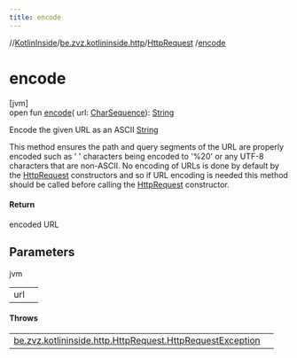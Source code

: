 ```yaml
---
title: encode
---
```

//[KotlinInside](../../../index.html)/[be.zvz.kotlininside.http](../index.html)/[HttpRequest](index.html)
/[encode](encode.html)

# encode

[jvm]\
open fun [encode](encode.html)(
url: [CharSequence](https://docs.oracle.com/javase/7/docs/api/java/lang/CharSequence.html)): [String](https://docs.oracle.com/javase/7/docs/api/java/lang/String.html)

Encode the given URL as an ASCII [String](https://docs.oracle.com/javase/7/docs/api/java/lang/String.html)

This method ensures the path and query segments of the URL are properly encoded such as ' ' characters being encoded
to '%20' or any UTF-8 characters that are non-ASCII. No encoding of URLs is done by default by
the [HttpRequest](index.html) constructors and so if URL encoding is needed this method should be called before calling
the [HttpRequest](index.html) constructor.

#### Return

encoded URL

## Parameters

jvm

| | |
|---|---|
| url |  |

#### Throws

| | |
|---|---|
| [be.zvz.kotlininside.http.HttpRequest.HttpRequestException](-http-request-exception/index.html) |  |



